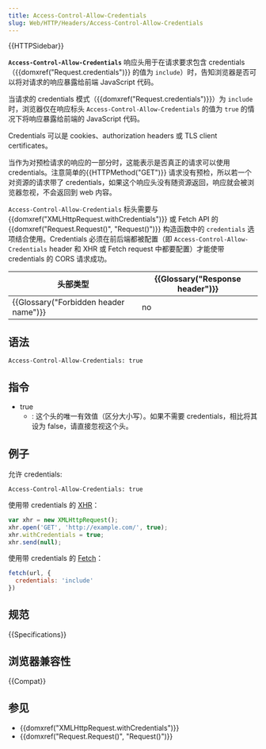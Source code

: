 ```yaml
---
title: Access-Control-Allow-Credentials
slug: Web/HTTP/Headers/Access-Control-Allow-Credentials
---
```


{{HTTPSidebar}}

**`Access-Control-Allow-Credentials`** 响应头用于在请求要求包含 credentials（{{domxref("Request.credentials")}} 的值为 `include`）时，告知浏览器是否可以将对请求的响应暴露给前端 JavaScript 代码。

当请求的 credentials 模式（{{domxref("Request.credentials")}}）为 `include` 时，浏览器仅在响应标头 `Access-Control-Allow-Credentials` 的值为 `true` 的情况下将响应暴露给前端的 JavaScript 代码。

Credentials 可以是 cookies、authorization headers 或 TLS client certificates。

当作为对预检请求的响应的一部分时，这能表示是否真正的请求可以使用 credentials。注意简单的{{HTTPMethod("GET")}} 请求没有预检，所以若一个对资源的请求带了 credentials，如果这个响应头没有随资源返回，响应就会被浏览器忽视，不会返回到 web 内容。

`Access-Control-Allow-Credentials` 标头需要与 {{domxref("XMLHttpRequest.withCredentials")}} 或 Fetch API 的 {{domxref("Request.Request()", "Request()")}} 构造函数中的 `credentials` 选项结合使用。Credentials 必须在前后端都被配置（即 `Access-Control-Allow-Credentials` header 和 XHR 或 Fetch request 中都要配置）才能使带 credentials 的 CORS 请求成功。

| 头部类型                                         | {{Glossary("Response header")}} |
| ------------------------------------------------ | ---------------------------------------- |
| {{Glossary("Forbidden header name")}} | no                                       |

## 语法

```plain
Access-Control-Allow-Credentials: true
```

## 指令

- true
  - : 这个头的唯一有效值（区分大小写）。如果不需要 credentials，相比将其设为 false，请直接忽视这个头。

## 例子

允许 credentials:

```plain
Access-Control-Allow-Credentials: true
```

使用带 credentials 的 [XHR](/zh-CN/docs/Web/API/XMLHttpRequest)：

```js
var xhr = new XMLHttpRequest();
xhr.open('GET', 'http://example.com/', true);
xhr.withCredentials = true;
xhr.send(null);
```

使用带 credentials 的 [Fetch](/zh-CN/docs/Web/API/Fetch_API)：

```js
fetch(url, {
  credentials: 'include'
})
```

## 规范

{{Specifications}}

## 浏览器兼容性

{{Compat}}

## 参见

- {{domxref("XMLHttpRequest.withCredentials")}}
- {{domxref("Request.Request()", "Request()")}}
